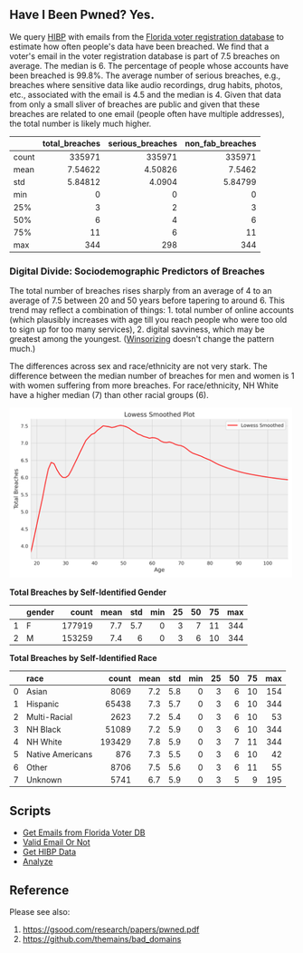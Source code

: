 ## Have I Been Pwned? Yes.

We query [HIBP](https://haveibeenpwned.com/) with emails from the [Florida voter registration database](https://dataverse.harvard.edu/dataset.xhtml?persistentId=doi:10.7910/DVN/UBIG3F) to estimate how often people's data have been breached. We find that a voter's email in the voter registration database is part of 7.5 breaches on average. The median is 6. The percentage of people whose accounts have been breached is  99.8%. The average number of serious breaches, e.g., breaches where sensitive data like audio recordings, drug habits, photos, etc., associated with the email is 4.5 and the median is 4. Given that data from only a small sliver of breaches are public and given that these breaches are related to one email (people often have multiple addresses), the total number is likely much higher.


|       |   total_breaches |   serious_breaches |   non_fab_breaches |
|:------|-----------------:|-------------------:|-------------------:|
| count |     335971       |       335971       |       335971       |
| mean  |          7.54622 |            4.50826 |            7.5462  |
| std   |          5.84812 |            4.0904  |            5.84799 |
| min   |          0       |            0       |            0       |
| 25%   |          3       |            2       |            3       |
| 50%   |          6       |            4       |            6       |
| 75%   |         11       |            6       |           11       |
| max   |        344       |          298       |          344       |


### Digital Divide: Sociodemographic Predictors of Breaches

The total number of breaches rises sharply from an average of 4 to an average of 7.5 between 20 and 50 years before tapering to around 6. This trend may reflect a combination of things: 1. total number of online accounts (which plausibly increases with age till you reach people who were too old to sign up for too many services), 2. digital savviness, which may be greatest among the youngest. ([Winsorizing](figs/age_winsorized_breaches.png) doesn't change the pattern much.)

The differences across sex and race/ethnicity are not very stark. The difference between the median number of breaches for men and women is 1 with women suffering from more breaches. For race/ethnicity, NH White have a higher median (7) than other racial groups (6).

<img src = "figs/age_breaches.png" width = 500px>


**Total Breaches by Self-Identified Gender**


|    | gender   |   count |   mean |   std |   min |   25 |   50 |   75 |   max |
|---:|:---------|--------:|-------:|------:|------:|-----:|-----:|-----:|------:|
|  1 | F        |  177919 |    7.7 |   5.7 |     0 |    3 |    7 |   11 |   344 |
|  2 | M        |  153259 |    7.4 |   6   |     0 |    3 |    6 |   10 |   344 |


**Total Breaches by Self-Identified Race**

|    | race        		|   count |   mean |   std |   min |   25 |   50 |   75 |   max |
|---:|:-----------------|--------:|-------:|------:|------:|-----:|-----:|-----:|------:|
|  0 | Asian            |    8069 |    7.2 |   5.8 |     0 |    3 |    6 |   10 |   154 |
|  1 | Hispanic         |   65438 |    7.3 |   5.7 |     0 |    3 |    6 |   10 |   344 |
|  2 | Multi-Racial     |    2623 |    7.2 |   5.4 |     0 |    3 |    6 |   10 |    53 |
|  3 | NH Black         |   51089 |    7.2 |   5.9 |     0 |    3 |    6 |   10 |   344 |
|  4 | NH White         |  193429 |    7.8 |   5.9 |     0 |    3 |    7 |   11 |   344 |
|  5 | Native Americans |     876 |    7.3 |   5.5 |     0 |    3 |    6 |   10 |    42 |
|  6 | Other            |    8706 |    7.5 |   5.6 |     0 |    3 |    6 |   11 |    55 |
|  7 | Unknown          |    5741 |    6.7 |   5.9 |     0 |    3 |    5 |    9 |   195 |


## Scripts

* [Get Emails from Florida Voter DB](notebooks/01_fl_dat.ipynb)
* [Valid Email Or Not](notebooks/01a_valid_email_or_not.ipynb)
* [Get HIBP Data](notebooks/02_get_fl_hibp.ipynb)
* [Analyze](notebooks/03_concat_fl_dat_analyze.ipynb)

## Reference

Please see also:

1. https://gsood.com/research/papers/pwned.pdf
2. https://github.com/themains/bad_domains


